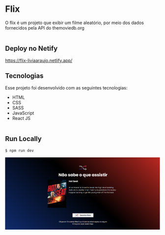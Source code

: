 # Flix
O flix é um projeto que exibir um filme aleatório, por meio dos dados fornecidos pela API do themoviedb.org<br><br>

## Deploy no Netify
<https://flix-liviaaraujo.netlify.app/>
<br>

## Tecnologias

Esse projeto foi desenvolvido com as seguintes tecnologias:

- HTML
- CSS
- SASS
- JavaScript
- React JS<br><br>
## Run Locally

~~~bash
$ npm run dev
~~~


![GitHub Logo](src/assets/images/print.png)
